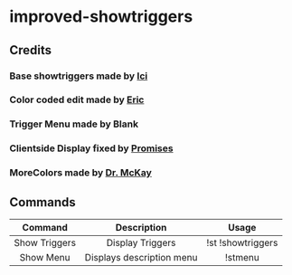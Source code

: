 # improved-showtriggers

## Credits
### Base showtriggers made by [Ici](https://forums.alliedmods.net/showthread.php?t=290356)
### Color coded edit made by [Eric](https://steamcommunity.com/id/-eric)
### Trigger Menu made by Blank
### Clientside Display fixed by [Promises](https://steamcommunity.com/profiles/76561198075677363/)
### MoreColors made by [Dr. McKay](https://forums.alliedmods.net/showthread.php?t=185016)

## Commands
Command|Description|Usage
:---:|:---:|:---:
Show Triggers|Display Triggers|!st !showtriggers
Show Menu|Displays description menu|!stmenu

